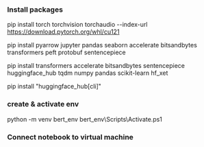 ### Install packages
pip install torch torchvision torchaudio --index-url https://download.pytorch.org/whl/cu121

pip install pyarrow jupyter pandas seaborn accelerate bitsandbytes transformers peft protobuf sentencepiece 

pip install transformers accelerate bitsandbytes sentencepiece huggingface_hub tqdm numpy pandas scikit-learn hf_xet

pip install "huggingface_hub[cli]"

### create & activate env
python -m venv bert_env 
bert_env\Scripts\Activate.ps1

### Connect notebook to virtual machine